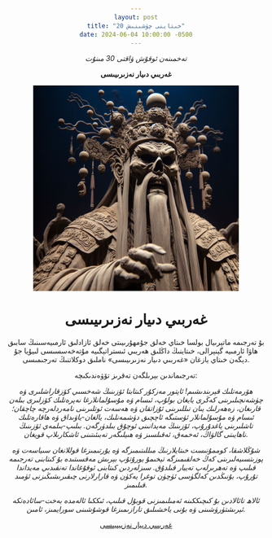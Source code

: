 ```yaml
---
layout: post
title: "خىتاينى چۈشىنىش 20"
date: 2024-06-04 10:00:00 -0500
---
```

_تەخمىنەن ئوقۇش ۋاقتى 30 مىنۇت_

**غەربىي دىيار نەزىرىيىسى**

<img src="https://raw.githubusercontent.com/UyCoder/paydilar/master/pics/HitayningGherbiDiyarNeziriyesi.jpg" style="display: block; margin-left: auto; margin-right: auto; width: 80%;">

# غەربىي دىيار نەزىرىيىسى


بۇ تەرجىمە ماتېرىيال بولسا خىتاي خەلق جۇمھۇرىيىتى خەلق ئازادلىق ئارمىيەسىنىڭ سابىق ھاۋا ئارمىيە گېنېرالى، خىتاينىڭ داڭلىق ھەربىي ئىستراتېگىيە مۇتەخەسسىسى لىيۇيا جۇ  دېگەن خىتاي يازغان «غەربىي دىيار نەزىرىيىسى» ناملىق دوكلاتنىڭ تەرجىمىسى.

تەرجىماندىن بېرىلگەن تەقرىز تۆۋەندىكىچە:

_ھۆرمەتلىك قېرىندىشىم! ئاپتور مەزكۇر كىتابتا ئۆزىنىڭ شەخسىي كۆزقاراشلىرى ۋە چۈشەنچىلىرىنى كەڭرى يايغان بولۇپ، ئىسام ۋە مۇسۇلمانلارغا نەپرەتلىك كۆزلىرى بىلەن قارىغان، زەھەرلىك يىان تىللىرىنى ئۇزاتقان ۋە ھەسەت ئوتلىرىنى نامەردلەرچە چاچقان؛ ئىسام ۋە مۇسۇلمانلار ئۈستىگە ئاچچىق دۈشمەنلىك، يالغان-ياۋىداق ۋە ھاقارەتلىك تاشلىرىنى ياغدۇرۇپ، ئۆزىنىڭ مەيدانىنى ئوچۇق بىلدۈرگەن. بىلىپ-بىلمەي  ئۆزىنىڭ ناھايىتى گالۋاڭ، ئەخمەق، ئەقىلسىز ۋە ھىيلىگەر تەبىئىتىنى ئاشكارىلاپ قويغان._

_شۇڭلاشقا، كوممۇنىست خىتايلارنىڭ مىللىتىمىزگە ۋە يۇرتىمىزغا قوللانغان سىياسەت ۋە پوزىتسىيەلىرىنى كەڭ خەلقىمىزگە تېخىمۇ يورۇتۇپ بېرىش مەقسىتىدە بۇ كىتابنى تەرجىمە قىلىپ ۋە تەھرىرلەپ تەييار قىلدۇق. سىزلەردىن كىتابنى ئوقۇغاندا تەنقىدىي مەيداندا تۇرۇپ، بۇنىڭدىن كەلگۈسى ئۈچۈن توغرا يەكۈن ۋە قارارلارنى چىقىرىشىڭىزنى ئۈمىد قىلىمىز._

_ئالاھ تائالادىن بۇ كىچىككىنە ئەمىلىمىزنى قوبۇل قىلىپ، ئىككىا ئالەمدە بەخت-سائادەتكە ئېرىشتۈرۈشىنى ۋە بۇنى ياخشىلىق تارازىمىزغا قوشۇشىنى سورايمىز، ئامىن._


<a href="https://raw.githubusercontent.com/UyCoder/paydilar/master/pdfs/GhrbiDiyarNeziriyesi.pdf"> غەربىىي دىيار نەزىيىيىسى  </a>








<style type="text/css" media="screen">
body {
text-align:center !important;
}
.container {
text-align: justify;
text-indent: 30px;
}
</style>